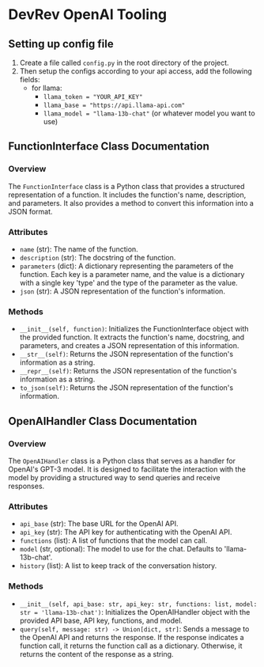# DevRev OpenAI Tooling

## Setting up config file

1. Create a file called `config.py` in the root directory of the project.
2. Then setup the configs according to your api access, add the following fields:
    - for llama:
        - `llama_token = "YOUR_API_KEY"`
        - `llama_base = "https://api.llama-api.com"`
        - `llama_model = "llama-13b-chat"` (or whatever model you want to use)

## FunctionInterface Class Documentation

### Overview
The `FunctionInterface` class is a Python class that provides a structured representation of a function. It includes the function's name, description, and parameters. It also provides a method to convert this information into a JSON format.

### Attributes
- `name` (str): The name of the function.
- `description` (str): The docstring of the function.
- `parameters` (dict): A dictionary representing the parameters of the function. Each key is a parameter name, and the value is a dictionary with a single key 'type' and the type of the parameter as the value.
- `json` (str): A JSON representation of the function's information.

### Methods
- `__init__(self, function)`: Initializes the FunctionInterface object with the provided function. It extracts the function's name, docstring, and parameters, and creates a JSON representation of this information.
- `__str__(self)`: Returns the JSON representation of the function's information as a string.
- `__repr__(self)`: Returns the JSON representation of the function's information as a string.
- `to_json(self)`: Returns the JSON representation of the function's information.

## OpenAIHandler Class Documentation

### Overview
The `OpenAIHandler` class is a Python class that serves as a handler for OpenAI's GPT-3 model. It is designed to facilitate the interaction with the model by providing a structured way to send queries and receive responses.

### Attributes
- `api_base` (str): The base URL for the OpenAI API.
- `api_key` (str): The API key for authenticating with the OpenAI API.
- `functions` (list): A list of functions that the model can call.
- `model` (str, optional): The model to use for the chat. Defaults to 'llama-13b-chat'.
- `history` (list): A list to keep track of the conversation history.

### Methods
- `__init__(self, api_base: str, api_key: str, functions: list, model: str = 'llama-13b-chat')`: Initializes the OpenAIHandler object with the provided API base, API key, functions, and model.
- `query(self, message: str) -> Union[dict, str]`: Sends a message to the OpenAI API and returns the response. If the response indicates a function call, it returns the function call as a dictionary. Otherwise, it returns the content of the response as a string.
